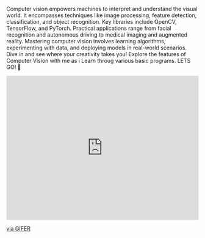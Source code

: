 Computer vision empowers machines to interpret and understand the visual world. It encompasses techniques like image processing, feature detection, classification, and object recognition. Key libraries include OpenCV, TensorFlow, and PyTorch. Practical applications range from facial recognition and autonomous driving to medical imaging and augmented reality. Mastering computer vision involves learning algorithms, experimenting with data, and deploying models in real-world scenarios. Dive in and see where your creativity takes you! Explore the features of Computer Vision with me as i Learn throug various basic programs. LETS GO! 🚀

<div style="padding-top:75.000%;position:relative;"><iframe src="https://gifer.com/embed/ItS9" width="100%" height="100%" style='position:absolute;top:0;left:0;' frameBorder="0" allowFullScreen></iframe></div><p><a href="https://gifer.com">via GIFER</a></p>

